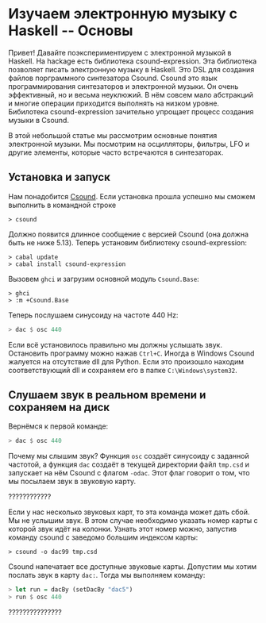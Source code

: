 Изучаем электронную музыку с Haskell -- Основы 
=========================================================

Привет! Давайте поэкспериментируем с электронной музыкой в Haskell.
На hackage есть библиотека csound-expression. Эта библиотека
позволяет писать электронную музыку в Haskell. Это DSL для создания
файлов порграммного синтезатора Csound. Csound это язык программирования
синтезаторов и электронной музыки. Он очень эффективный, но и весьма
неуклюжий. В нём совсем мало абстракций и многие операции приходится выполнять
на низком уровне. Бибилотека csound-expression зачительно упрощает процесс
создания музыки в Csound.

В этой небольшой статье мы рассмотрим основные понятия электронной
музыки. Мы посмотрим на осцилляторы, фильтры, LFO и другие элементы,
которые часто встречаются в синтезаторах. 

Установка и запуск
------------------------

Нам понадобится [Csound](http://www.csounds.com/). Если установка 
прошла успешно мы сможем выполнить в командной строке

~~~
> csound
~~~

Должно появится длинное сообщение с версией Csound (она должна быть не ниже 5.13).
Теперь установим библиотеку csound-expression:

~~~
> cabal update
> cabal install csound-expression
~~~

Вызовем `ghci` и загрузим основной модуль `Csound.Base`:

~~~
> ghci
> :m +Csound.Base
~~~

Теперь послушаем синусоиду на частоте 440 Hz:

~~~haskell
> dac $ osc 440
~~~

Если всё установилось правильно мы должны услышать 
звук. Остановить программу можно нажав `Ctrl+C`.
Иногда в Windows Csound жалуется на отсутствие dll
для Python. Если это произошло находим соответствующий dll
и сохраняем его в папке `C:\Windows\system32`.


Слушаем звук в реальном времени и сохраняем на диск
----------------------------------

Вернёмся к первой команде:

~~~haskell
> dac $ osc 440
~~~

Почему мы слышим звук? Функция `osc` создаёт синусоиду 
с заданной частотой, а функция `dac` создаёт в текущей директории
файл `tmp.csd` и запускает на нём Csound с флагом `-odac`.
Этот флаг говорит о том, что мы посылаем звук в звуковую карту.

????????????

Если у нас несколько звуковых карт, то эта команда может дать сбой.
Мы не услышим звук. В этом случае необходимо указать номер карты
с которой звук идёт на колонки. Узнать этот номер можно, запустив 
команду csound с заведомо большим индексом карты:

~~~
> csound -o dac99 tmp.csd
~~~

Csound напечатает все доступные звуковые карты. 
Допустим мы хотим послать звук в карту `dac:`.
Тогда мы выполняем команду:

~~~haskell
> let run = dacBy (setDacBy "dac5")
> run $ osc 440
~~~

???????????????





